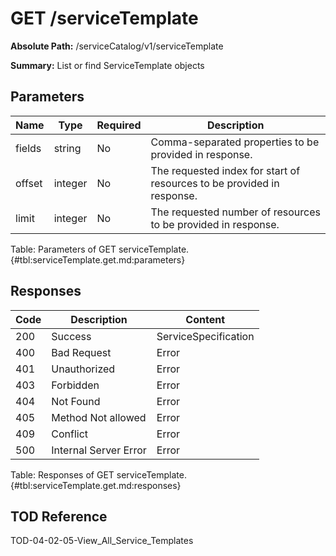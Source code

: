 <!--
    ATTENTION: This file was generated via gradle!
               Do NOT manually edit this file! Any such changes will be overwritten!
-->

# GET /serviceTemplate

**Absolute Path:** /serviceCatalog/v1/serviceTemplate

**Summary:** List or find ServiceTemplate objects

## Parameters

| Name | Type | Required | Description |
|------|------|----------|-------------|
| fields | string | No | Comma-separated properties to be provided in response. |
| offset | integer | No | The requested index for start of resources to be provided in response. |
| limit | integer | No | The requested number of resources to be provided in response. |

Table: Parameters of GET serviceTemplate. {#tbl:serviceTemplate.get.md:parameters}

## Responses

| Code | Description | Content |
|------|-------------|---------|
| 200 | Success | ServiceSpecification |
| 400 | Bad Request | Error |
| 401 | Unauthorized | Error |
| 403 | Forbidden | Error |
| 404 | Not Found | Error |
| 405 | Method Not allowed | Error |
| 409 | Conflict | Error |
| 500 | Internal Server Error | Error |

Table: Responses of GET serviceTemplate. {#tbl:serviceTemplate.get.md:responses}

## TOD Reference

TOD-04-02-05-View_All_Service_Templates
